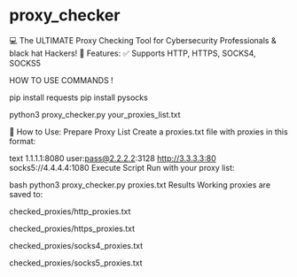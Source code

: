 # proxy_checker
💻 The ULTIMATE Proxy Checking Tool for Cybersecurity Professionals &amp; black hat Hackers!  🚀 Features: ✅ Supports HTTP, HTTPS, SOCKS4, SOCKS5 

HOW TO USE COMMANDS !

pip install requests
pip install pysocks

python3 proxy_checker.py your_proxies_list.txt

📝 How to Use:
Prepare Proxy List
Create a proxies.txt file with proxies in this format:

text
1.1.1.1:8080
user:pass@2.2.2.2:3128
http://3.3.3.3:80
socks5://4.4.4.4:1080
Execute Script
Run with your proxy list:

bash
python3 proxy_checker.py proxies.txt
Results
Working proxies are saved to:

checked_proxies/http_proxies.txt

checked_proxies/https_proxies.txt

checked_proxies/socks4_proxies.txt

checked_proxies/socks5_proxies.txt

